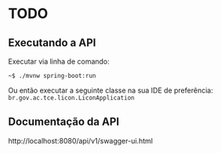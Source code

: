 # TODO

## Executando a API

Executar via linha de comando:

```console
~$ ./mvnw spring-boot:run
```

Ou então executar a seguinte classe na sua IDE de preferência: `br.gov.ac.tce.licon.LiconApplication`

## Documentação da API

http://localhost:8080/api/v1/swagger-ui.html